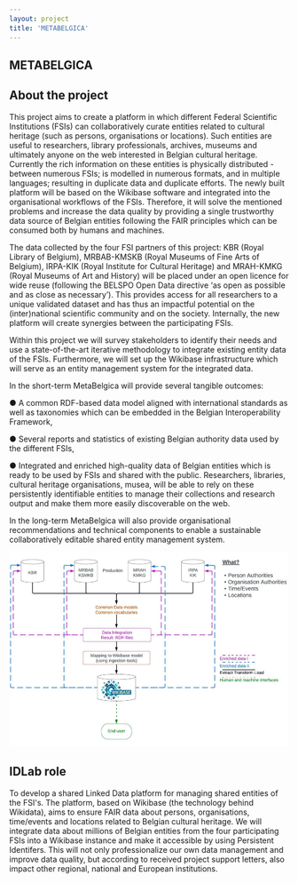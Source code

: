 ```yaml
---
layout: project
title: 'METABELGICA'
---
```

## METABELGICA
## About the project
This project aims to create a platform in which different Federal Scientific Institutions (FSIs) can collaboratively curate entities related to cultural heritage (such as persons, organisations or locations). Such entities are useful to researchers, library professionals, archives, museums and ultimately anyone on the web interested in Belgian cultural heritage. 
Currently the rich information on these entities is physically distributed - between numerous FSIs; is modelled in numerous formats, and in multiple languages; resulting in duplicate data and duplicate efforts. The newly built platform will be based on the Wikibase software and integrated into the organisational workflows of the FSIs. Therefore, it will solve the mentioned problems and increase the data quality by providing a single trustworthy data source of Belgian entities following the FAIR principles  which can be consumed both by humans and machines. 

The data collected by the four FSI partners of this project: KBR (Royal Library of Belgium), MRBAB-KMSKB (Royal Museums of Fine Arts of Belgium), IRPA-KIK (Royal Institute for Cultural Heritage) and MRAH-KMKG (Royal Museums of Art and History) will be placed under an open licence for wide reuse (following the BELSPO Open Data directive ‘as open as possible and as close as necessary’). This provides access for all researchers to a unique validated dataset and has thus an impactful potential on the (inter)national scientific community and on the society. Internally, the new platform will create synergies between the participating FSIs.

Within this project we will survey stakeholders to identify their needs and use a state-of-the-art iterative methodology to integrate existing entity data of the FSIs. Furthermore, we will set up the Wikibase infrastructure which will serve as an entity management system for the integrated data.

In the short-term MetaBelgica will provide several tangible outcomes:

●	A common RDF-based data model aligned with international standards as well as taxonomies which can be embedded in the Belgian Interoperability Framework,

●	Several reports and statistics of existing Belgian authority data used by the different FSIs,

●	Integrated and enriched high-quality data of Belgian entities which is ready to be used by FSIs and shared with the public. Researchers, libraries, cultural heritage organisations, musea, will be able to rely on these persistently identifiable entities to manage their collections and research output and make them more easily discoverable on the web.

In the long-term MetaBelgica will also provide organisational recommendations and technical components to enable a sustainable collaboratively editable shared entity management system. 


![MetaBelgica Overview](/assets/img/projects/METABELGICA/metabelgica.png)

## IDLab role
To develop a shared Linked Data platform for
managing shared entities of the FSI's. The platform, based on Wikibase (the technology behind
Wikidata), aims to ensure FAIR data about persons, organisations, time/events and
locations related to Belgian cultural heritage. We will integrate data about millions of
Belgian entities from the four participating FSIs into a Wikibase instance and make it
accessible by using Persistent Identifers. This will not only professionalize our own
data management and improve data quality, but according to received project support
letters, also impact other regional, national and European institutions.
